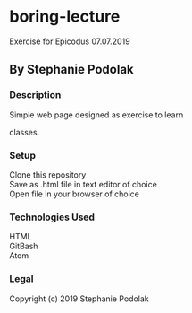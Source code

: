 # boring-lecture
Exercise for Epicodus 07.07.2019

## By Stephanie Podolak

### Description
Simple web page designed as exercise to learn <div> classes.

### Setup
Clone this repository <br>
Save as .html file in text editor of choice <br>
Open file in your browser of choice

### Technologies Used
HTML <br>
GitBash <br>
Atom

### Legal
Copyright (c) 2019 Stephanie Podolak
